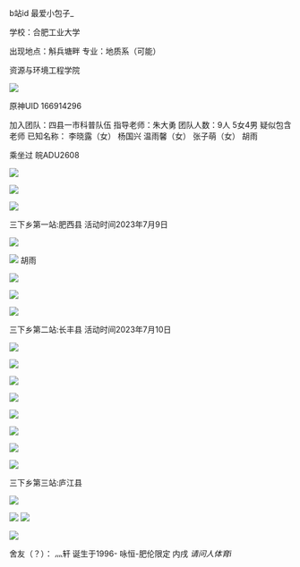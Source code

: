 b站id 最爱小包子_

学校：合肥工业大学

出现地点：斛兵塘畔
专业：地质系（可能）

资源与环境工程学院

![](attachments/Pasted%20image%2020241221001836.png)


原神UID 166914296

加入团队：四县一市科普队伍
指导老师：朱大勇
团队人数：9人 5女4男 疑似包含老师
已知名称：
李晓露（女）
杨国兴
温雨馨（女）
张子萌（女）
胡雨


乘坐过 皖ADU2608

![](attachments/Pasted%20image%2020241221004142.png)

![](attachments/Pasted%20image%2020241221004331.png)

![](attachments/Pasted%20image%2020241221004431.png)


三下乡第一站:肥西县
活动时间2023年7月9日

![](attachments/Pasted%20image%2020241221004548.png)


![](attachments/Pasted%20image%2020241221004557.png)
胡雨

![](attachments/Pasted%20image%2020241221004630.png)

![](attachments/Pasted%20image%2020241221004658.png)

![](attachments/Pasted%20image%2020241221004709.png)

三下乡第二站:长丰县
活动时间2023年7月10日

![](attachments/Pasted%20image%2020241221004829.png)

![](attachments/Pasted%20image%2020241221004950.png)

![](attachments/Pasted%20image%2020241221005004.png)

![](attachments/Pasted%20image%2020241221005022.png)

![](attachments/Pasted%20image%2020241221005046.png)

![](attachments/Pasted%20image%2020241221005055.png)

![](attachments/Pasted%20image%2020241221005143.png)

![](attachments/Pasted%20image%2020241221005157.png)

三下乡第三站:庐江县

![](attachments/Pasted%20image%2020241221005250.png)

![](attachments/Pasted%20image%2020241221005329.png)
![](attachments/Pasted%20image%2020241221005350.png)

![](attachments/Pasted%20image%2020241221005449.png)


舍友（？）：
灬轩
诞生于1996-
咏恒-肥伦限定
内戌
*请问人体育i*